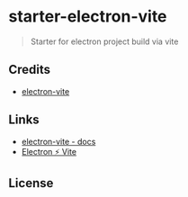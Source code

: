 # starter-electron-vite

> Starter for electron project build via vite

## Credits

- [electron-vite](https://github.com/electron-vite)

## Links

- [electron-vite - docs](https://github.com/electron-vite/docs/issues/1)
- [Electron ⚡️ Vite](https://www.zhihu.com/column/c_1553415231476269056)

## License
